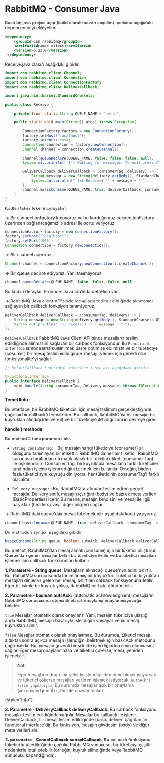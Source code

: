 # RabbitMQ - Consumer Java

Basit bir java projesi açıp (build olarak maven seçelim) içerisine aşağıdaki dependency'yi ekleyelim.

```XML
<dependency>
    <groupId>com.rabbitmq</groupId>
    <artifactId>amqp-client</artifactId>
    <version>5.22.0</version>
 </dependency>
```

Receive.java class'ı aşağıdaki gibidir.

```Java
import com.rabbitmq.client.Channel;
import com.rabbitmq.client.Connection;
import com.rabbitmq.client.ConnectionFactory;
import com.rabbitmq.client.DeliverCallback;

import java.nio.charset.StandardCharsets;

public class Receive {

    private final static String QUEUE_NAME = "hello";

    public static void main(String[] args) throws Exception{

        ConnectionFactory factory = new ConnectionFactory();
        factory.setHost("localhost");
        factory.setPort(1905);
        Connection connection = factory.newConnection();
        Channel channel = connection.createChannel();

        channel.queueDeclare(QUEUE_NAME, false, false, false, null);
        System.out.println(" [*] Waiting for messages. To exit press CTRL+C");

        DeliverCallback deliverCallback = (consumerTag, delivery) -> {
            String message = new String(delivery.getBody(), StandardCharsets.UTF_8);
            System.out.println(" [x] Received '" + message + "'");
        };
        channel.basicConsume(QUEUE_NAME, true, deliverCallback, consumerTag -> { });
    }
}
```

Kodları teker teker inceleyelim.

<b>-></b> Bir connectionFactory kuruyoruz ve bu kurduğumuz connectionFactory üzerinden bağlanacağımız ip adresi ile portu veriyoruz.

```Java
ConnectionFactory factory = new ConnectionFactory();
factory.setHost("localhost");
factory.setPort(1905);
Connection connection = factory.newConnection();
```

<b>-></b> Bir channel açıyoruz.

```Java
Channel channel = connectionFactory.newConnection().createChannel();
```

<b>-></b> Bir queue declare ediyoruz. Yani tanımlıyoruz.

```Java
channel.queueDeclare(QUEUE_NAME, false, false, false, null);
```
Bu kodun detayları Producer Java tab'inda detaylıca var.

<b>-></b> RabbitMQ Java client API'sinde mesajların teslim edildiğinde alınmasını sağlayan bir callback fonksiyon tanımlıyoruz. 

```Java
DeliverCallback deliverCallback = (consumerTag, delivery) -> {
    String message = new String(delivery.getBody(), StandardCharsets.UTF_8);
    System.out.println(" [x] Received '" + message + "'");
};
```
``DeliverCallback`` RabbitMQ Java Client API'sinde mesajların teslim edildiğinde alınmasını sağlayan bir callback fonksiyondur.
Bu `Functional Interface` lambda'larla kullanılmak üzere optimize edilmiştir ve bir tüketiciye (cosumer) bir mesaj teslim
edildiğinde, mesajı işlemek için gerekli olan fonksiyonalite'yi sağlar.

```Java
// DelierCallback functional interface'i syntaxı aşağıdaki gibidir.

@FunctionalInterface
public interface DeliverCallback {
    void handle(String consumerTag, Delivery message) throws IOException;
}
```

**Temel Rolü**

Bu interface, bir RabbitMQ tüketicisi için mesaj teslimatı gerçekleştiğinde çağrılan bir callback'i temsil eder. Bu callback, 
RabbitMQ'da bir mesajın bir kuyruktan alındığı (delivered) ve bir tüketiciye iletildiği zaman devreye girer.

**handle() methodu**

Bu method 2 tane parametre alır.

* `String consumerTag: ` Bu, mesajın hangi tüketiciye (consumer) ait olduğunu tanımlayan bir etikettir. RabbitMQ'da her 
bir tüketici, RabbitMQ sunucusu tarafından otomatik olarak bir tüketici etiketi (consumer tag) ile ilişkilendirilir. 
Consumer Tag, bir kuyruktaki mesajların farklı tüketiciler tarafından işlenip işlenmediğini izlemek için kullanılır.
Örneğin, birden fazla tüketici aynı kuyruğu dinliyorsa, her tüketicinin consumerTag'i farklı olacaktır.

* `Delivery message: ` Bu, RabbitMQ tarafından teslim edilen gerçek mesajdır. Delivery sınıfı, mesajın içeriğini (body) 
ve bazı ek meta verileri (BasicProperties) içerir. Bu nesne, mesajın kendisini ve mesaj ile ilgili başlıkları (headers) 
veya diğer bilgileri sağlar.


<b>-></b> RabbitMQ'daki queue'dan mesaj tüketmek için aşağıdaki kodu yazıyoruz.

```Java
channel.basicConsume(QUEUE_NAME, true, deliverCallback, consumerTag -> { });
```

Bu methodun syntaxı aşağıdaki gibidir.

```Java
basicConsume(String queue, boolean autoAck, DeliverCallback deliverCallback, CancelCallback cancelCallback)
```

Bu methot, RabbitMQ'dan mesaj almak (consume) için bir tüketici oluşturur. Queue'dan gelen mesajlar belirli bir 
tüketiciye iletilir ve bu tüketici mesajları işlemek için callback fonksiyonları kullanır.

<b>1. Parametre - String queue: </b> Mesajların alınacağı queue'nun adını belirtir. Bu, RabbitMQ sunucusunda tanımlanmış 
bir kuyruktur. Tüketici bu kuyruktan mesajları dinler ve gelen her mesaj, belirtilen callback fonksiyonuna iletilir. Eğer
bu isimle bir kuyruk yoksa, RabbitMQ bir hata döndürebilir.

<b>2. Parametre - boolean autoAck: </b> (automatic acknowledgment) mesajların RabbitMQ sunucusuna otomatik olarak onaylanıp 
onaylanmayacağını belirler.

`true` Mesajlar otomatik olarak onaylanır. Yani, mesajın tüketiciye ulaştığı anda RabbitMQ, mesajın başarıyla işlendiğini 
varsayar ve bu mesaj kuyruktan silinir.

`false` Mesajlar otomatik olarak onaylanmaz. Bu durumda, tüketici mesajı aldıktan sonra açıkça mesajın işlendiğini 
belirtmek için basicAck metodunu çağırmalıdır. Bu, mesajın güvenli bir şekilde işlendiğinden emin olunmasını sağlar. 
Eğer mesaj onaylanmazsa ve tüketici çökerse, mesaj yeniden işlenebilir.

> **Not**
>
>  Eğer mesajların doğru bir şekilde işlendiğinden emin olmak istiyorsak ve tüketici çökerse mesajları yeniden işlemek 
>  istiyorsak, `autoAck'i false yapmalıyız`. Bu durumda mesajlar açık bir onaylama (acknowledgment) işlemi ile onaylanmalıdır.
>
{style="info"}

<b>3. Parametre - DeliveryCallback deliveryCallback: </b> Bu callback fonksiyonu, mesajlar teslim edildiğinde çağrılır. 
Mesajlar bu callback ile işlenir. DeliverCallback, bir mesaj teslim edildiğinde (basic.deliver) çağrılan bir functional 
interface'dir. Bu fonksiyon, mesajın gövdesini (body) ve diğer meta verileri alır.

<b>4. parametre - CancelCallback cancelCallback: </b> Bu callback fonksiyonu, tüketici iptal edildiğinde çağrılır. RabbitMQ sunucusu, 
bir tüketiciyi çeşitli nedenlerle iptal edebilir (örneğin, kuyruk silindiğinde veya RabbitMQ sunucusu kapandığında).